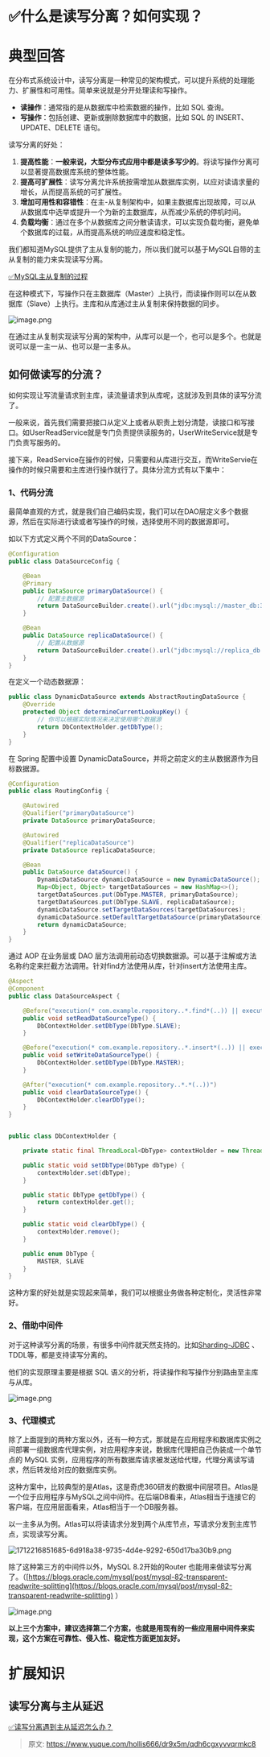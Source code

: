 # ✅什么是读写分离？如何实现？


# 典型回答

在分布式系统设计中，读写分离是一种常见的架构模式，可以提升系统的处理能力、扩展性和可用性。简单来说就是分开处理读和写操作。

- **读操作**：通常指的是从数据库中检索数据的操作，比如 SQL 查询。
- **写操作**：包括创建、更新或删除数据库中的数据，比如 SQL 的 INSERT、UPDATE、DELETE 语句。

读写分离的好处：

1. **提高性能**：**一般来说，大型分布式应用中都是读多写少的**。将读写操作分离可以显著提高数据库系统的整体性能。
2. **提高可扩展性**：读写分离允许系统按需增加从数据库实例，以应对读请求量的增长，从而提高系统的可扩展性。
3. **增加可用性和容错性**：在主-从复制架构中，如果主数据库出现故障，可以从从数据库中选举或提升一个为新的主数据库，从而减少系统的停机时间。
4. **负载均衡**：通过在多个从数据库之间分散读请求，可以实现负载均衡，避免单个数据库的过载，从而提高系统的响应速度和稳定性。

我们都知道MySQL提供了主从复制的能力，所以我们就可以基于MySQL自带的主从复制的能力来实现读写分离。

[✅MySQL主从复制的过程](https://www.yuque.com/hollis666/dr9x5m/hoi4ql?view=doc_embed)

在这种模式下，写操作只在主数据库（Master）上执行，而读操作则可以在从数据库（Slave）上执行。主库和从库通过主从复制来保持数据的同步。

![image.png](./img/wr-Q3tzhu2XISYgE/1712213393232-545a9d60-95ac-4850-a675-18e5a777644c-321429.png)

在通过主从复制实现读写分离的架构中，从库可以是一个，也可以是多个。也就是说可以是一主一从、也可以是一主多从。


## 如何做读写的分流？

如何实现让写流量请求到主库，读流量请求到从库呢，这就涉及到具体的读写分流了。

一般来说，首先我们需要把接口从定义上或者从职责上划分清楚，读接口和写接口。如UserReadService就是专门负责提供读服务的，UserWriteService就是专门负责写服务的。

接下来，ReadService在操作的时候，只需要和从库进行交互，而WriteServie在操作的时候只需要和主库进行操作就行了。具体分流方式有以下集中：


### 1、代码分流

最简单直观的方式，就是我们自己编码实现，我们可以在DAO层定义多个数据源，然后在实际进行读或者写操作的时候，选择使用不同的数据源即可。

如以下方式定义两个不同的DataSource：

```java
@Configuration
public class DataSourceConfig {

    @Bean
    @Primary
    public DataSource primaryDataSource() {
        // 配置主数据源
        return DataSourceBuilder.create().url("jdbc:mysql://master_db:3306/mydb").username("user").password("pass").build();
    }

    @Bean
    public DataSource replicaDataSource() {
        // 配置从数据源
        return DataSourceBuilder.create().url("jdbc:mysql://replica_db:3306/mydb").username("user").password("pass").build();
    }
}
```

在定义一个动态数据源：

```java
public class DynamicDataSource extends AbstractRoutingDataSource {
    @Override
    protected Object determineCurrentLookupKey() {
        // 你可以根据实际情况来决定使用哪个数据源
        return DbContextHolder.getDbType();
    }
}
```

在 Spring 配置中设置 DynamicDataSource，并将之前定义的主从数据源作为目标数据源。

```java
@Configuration
public class RoutingConfig {

    @Autowired
    @Qualifier("primaryDataSource")
    private DataSource primaryDataSource;

    @Autowired
    @Qualifier("replicaDataSource")
    private DataSource replicaDataSource;

    @Bean
    public DataSource dataSource() {
        DynamicDataSource dynamicDataSource = new DynamicDataSource();
        Map<Object, Object> targetDataSources = new HashMap<>();
        targetDataSources.put(DbType.MASTER, primaryDataSource);
        targetDataSources.put(DbType.SLAVE, replicaDataSource);
        dynamicDataSource.setTargetDataSources(targetDataSources);
        dynamicDataSource.setDefaultTargetDataSource(primaryDataSource); // 默认使用主数据源
        return dynamicDataSource;
    }
}
```

通过 AOP 在业务层或 DAO 层方法调用前动态切换数据源。可以基于注解或方法名称约定来拦截方法调用。针对find方法使用从库，针对insert方法使用主库。

```java
@Aspect
@Component
public class DataSourceAspect {

    @Before("execution(* com.example.repository..*.find*(..)) || execution(* com.example.repository..*.get*(..))")
    public void setReadDataSourceType() {
        DbContextHolder.setDbType(DbType.SLAVE);
    }

    @Before("execution(* com.example.repository..*.insert*(..)) || execution(* com.example.repository..*.update*(..))")
    public void setWriteDataSourceType() {
        DbContextHolder.setDbType(DbType.MASTER);
    }

    @After("execution(* com.example.repository..*.*(..))")
    public void clearDataSourceType() {
        DbContextHolder.clearDbType();
    }
}


public class DbContextHolder {

    private static final ThreadLocal<DbType> contextHolder = new ThreadLocal<>();

    public static void setDbType(DbType dbType) {
        contextHolder.set(dbType);
    }

    public static DbType getDbType() {
        return contextHolder.get();
    }

    public static void clearDbType() {
        contextHolder.remove();
    }

    public enum DbType {
        MASTER, SLAVE
    }
}

```


这种方案的好处就是实现起来简单，我们可以根据业务做各种定制化，灵活性非常好。


### 2、借助中间件

对于这种读写分离的场景，有很多中间件就天然支持的。比如[Sharding-JDBC](https://shardingsphere.apache.org/document/legacy/3.x/document/cn/manual/sharding-jdbc/usage/read-write-splitting/) 、TDDL等，都是支持读写分离的。

他们的实现原理主要是根据 SQL 语义的分析，将读操作和写操作分别路由至主库与从库。

![image.png](./img/wr-Q3tzhu2XISYgE/1712216387869-451c536b-da9a-49df-a8d7-dba57fb3c108-391624.png)



### 3、代理模式

除了上面提到的两种方案以外，还有一种方式，那就是在应用程序和数据库实例之间部署一组数据库代理实例，对应用程序来说，数据库代理把自己伪装成一个单节点的 MySQL 实例，应用程序的所有数据库请求被发送给代理，代理分离读写请求，然后转发给对应的数据库实例。

这种方案中，比较典型的是Atlas，这是奇虎360研发的数据中间层项目。Atlas是一个位于应用程序与MySQL之间中间件。在后端DB看来，Atlas相当于连接它的客户端，在应用层面看来，Atlas相当于一个DB服务器。

以一主多从为例。Atlas可以将读请求分发到两个从库节点，写请求分发到主库节点，实现读写分离。

![1712216851685-6d918a38-9735-4d4e-9292-650d17ba30b9.png](./img/wr-Q3tzhu2XISYgE/1712216851685-6d918a38-9735-4d4e-9292-650d17ba30b9-092153.png)

除了这种第三方的中间件以外，MySQL 8.2开始的Router 也能用来做读写分离了。（[https://blogs.oracle.com/mysql/post/mysql-82-transparent-readwrite-splitting](https://blogs.oracle.com/mysql/post/mysql-82-transparent-readwrite-splitting) ）

![image.png](./img/wr-Q3tzhu2XISYgE/1712216645023-7aa74817-5f24-4851-a891-bd996981d678-205843.png)


**以上三个方案中，建议选择第二个方案，也就是用现有的一些应用层中间件来实现，这个方案在可靠性、侵入性、稳定性方面更加友好。**


# 扩展知识

## 读写分离与主从延迟

[✅读写分离遇到主从延迟怎么办？](https://www.yuque.com/hollis666/dr9x5m/hhebmhl7td6da957?view=doc_embed)



> 原文: <https://www.yuque.com/hollis666/dr9x5m/qdh6cgxyvvqrmkc8>